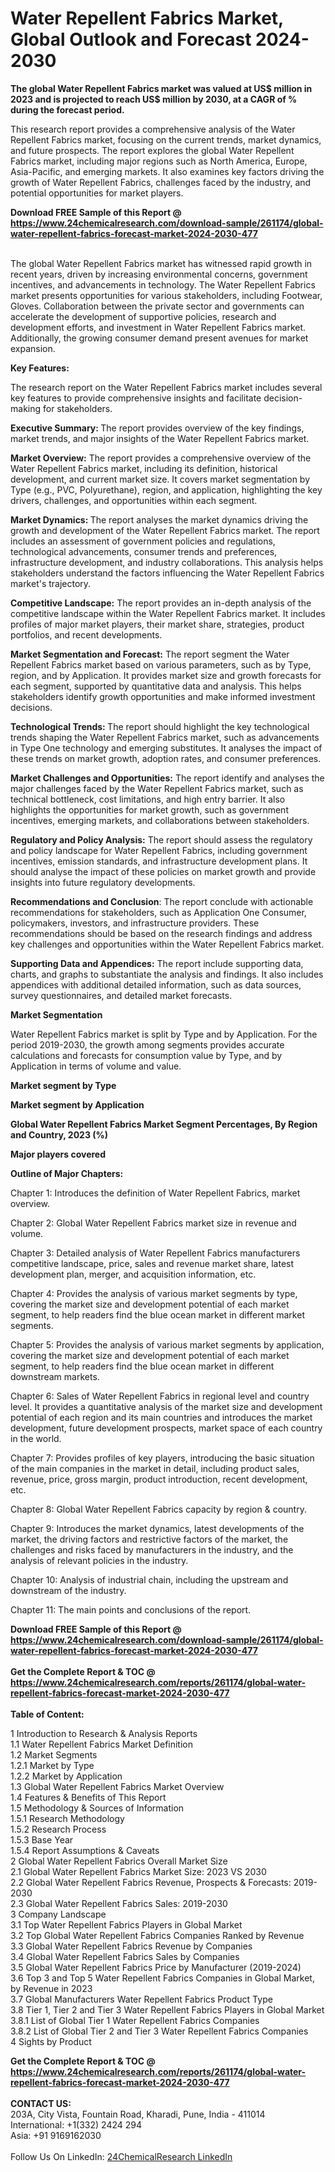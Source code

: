 <h1>Water Repellent Fabrics Market, Global Outlook and Forecast 2024-2030</h1><p><strong>The global Water Repellent Fabrics market was valued at US$ million in 2023 and is projected to reach US$ million by 2030, at a CAGR of % during the forecast period.</strong></p><p>
</p><p>This research report provides a comprehensive analysis of the Water Repellent Fabrics market, focusing on the current trends, market dynamics, and future prospects. The report explores the global Water Repellent Fabrics market, including major regions such as North America, Europe, Asia-Pacific, and emerging markets. It also examines key factors driving the growth of Water Repellent Fabrics, challenges faced by the industry, and potential opportunities for market players.</p><div><b>Download FREE Sample of this Report @ 
            <a href="https://www.24chemicalresearch.com/download-sample/261174/global-water-repellent-fabrics-forecast-market-2024-2030-477">
            https://www.24chemicalresearch.com/download-sample/261174/global-water-repellent-fabrics-forecast-market-2024-2030-477</a></b></div><br><p>
The global Water Repellent Fabrics market has witnessed rapid growth in recent years, driven by increasing environmental concerns, government incentives, and advancements in technology. The Water Repellent Fabrics market presents opportunities for various stakeholders, including Footwear, Gloves. Collaboration between the private sector and governments can accelerate the development of supportive policies, research and development efforts, and investment in Water Repellent Fabrics market. Additionally, the growing consumer demand present avenues for market expansion.</p><p>
</p><p>
<strong>Key Features:</strong></p><p>
The research report on the Water Repellent Fabrics market includes several key features to provide comprehensive insights and facilitate decision-making for stakeholders.</p><p>
<strong>Executive Summary: </strong>The report provides overview of the key findings, market trends, and major insights of the Water Repellent Fabrics market.</p><p>
<strong>Market Overview:</strong> The report provides a comprehensive overview of the Water Repellent Fabrics market, including its definition, historical development, and current market size. It covers market segmentation by Type (e.g., PVC, Polyurethane), region, and application, highlighting the key drivers, challenges, and opportunities within each segment.</p><p>
<strong>Market Dynamics: </strong>The report analyses the market dynamics driving the growth and development of the Water Repellent Fabrics market. The report includes an assessment of government policies and regulations, technological advancements, consumer trends and preferences, infrastructure development, and industry collaborations. This analysis helps stakeholders understand the factors influencing the Water Repellent Fabrics market's trajectory.</p><p>
<strong>Competitive Landscape:</strong> The report provides an in-depth analysis of the competitive landscape within the Water Repellent Fabrics market. It includes profiles of major market players, their market share, strategies, product portfolios, and recent developments.</p><p>
<strong>Market Segmentation and Forecast:</strong> The report segment the Water Repellent Fabrics market based on various parameters, such as by Type, region, and by Application. It provides market size and growth forecasts for each segment, supported by quantitative data and analysis. This helps stakeholders identify growth opportunities and make informed investment decisions.</p><p>
<strong>Technological Trends: </strong>The report should highlight the key technological trends shaping the Water Repellent Fabrics market, such as advancements in Type One technology and emerging substitutes. It analyses the impact of these trends on market growth, adoption rates, and consumer preferences.</p><p>
<strong>Market Challenges and Opportunities:</strong> The report identify and analyses the major challenges faced by the Water Repellent Fabrics market, such as technical bottleneck, cost limitations, and high entry barrier. It also highlights the opportunities for market growth, such as government incentives, emerging markets, and collaborations between stakeholders.</p><p>
<strong>Regulatory and Policy Analysis:</strong> The report should assess the regulatory and policy landscape for Water Repellent Fabrics, including government incentives, emission standards, and infrastructure development plans. It should analyse the impact of these policies on market growth and provide insights into future regulatory developments.</p><p>
<strong>Recommendations and Conclusion</strong>: The report conclude with actionable recommendations for stakeholders, such as Application One Consumer, policymakers, investors, and infrastructure providers. These recommendations should be based on the research findings and address key challenges and opportunities within the Water Repellent Fabrics market.</p><p>
<strong>Supporting Data and Appendices:</strong> The report include supporting data, charts, and graphs to substantiate the analysis and findings. It also includes appendices with additional detailed information, such as data sources, survey questionnaires, and detailed market forecasts.</p><p>
<strong>Market Segmentation</strong></p><p>
Water Repellent Fabrics market is split by Type and by Application. For the period 2019-2030, the growth among segments provides accurate calculations and forecasts for consumption value by Type, and by Application in terms of volume and value.</p><p>
<strong>Market segment by Type</strong></p><p>
</p><p>
</p><p><strong>Market segment by Application</strong></p><p>
</p><p>
</p><p><strong>Global Water Repellent Fabrics Market Segment Percentages, By Region and Country, 2023 (%)</strong></p><p>
</p><p>
</p><p><strong>Major players covered</strong></p><p>
</p><p>
</p><p><strong>Outline of Major Chapters:</strong></p><p>
Chapter 1: Introduces the definition of Water Repellent Fabrics, market overview.</p><p>
Chapter 2: Global Water Repellent Fabrics market size in revenue and volume.</p><p>
Chapter 3: Detailed analysis of Water Repellent Fabrics manufacturers competitive landscape, price, sales and revenue market share, latest development plan, merger, and acquisition information, etc.</p><p>
Chapter 4: Provides the analysis of various market segments by type, covering the market size and development potential of each market segment, to help readers find the blue ocean market in different market segments.</p><p>
Chapter 5: Provides the analysis of various market segments by application, covering the market size and development potential of each market segment, to help readers find the blue ocean market in different downstream markets.</p><p>
Chapter 6: Sales of Water Repellent Fabrics in regional level and country level. It provides a quantitative analysis of the market size and development potential of each region and its main countries and introduces the market development, future development prospects, market space of each country in the world.</p><p>
Chapter 7: Provides profiles of key players, introducing the basic situation of the main companies in the market in detail, including product sales, revenue, price, gross margin, product introduction, recent development, etc.</p><p>
Chapter 8: Global Water Repellent Fabrics capacity by region &amp; country.</p><p>
Chapter 9: Introduces the market dynamics, latest developments of the market, the driving factors and restrictive factors of the market, the challenges and risks faced by manufacturers in the industry, and the analysis of relevant policies in the industry.</p><p>
Chapter 10: Analysis of industrial chain, including the upstream and downstream of the industry.</p><p>
Chapter 11: The main points and conclusions of the report.</p><div><b>Download FREE Sample of this Report @ 
            <a href="https://www.24chemicalresearch.com/download-sample/261174/global-water-repellent-fabrics-forecast-market-2024-2030-477">
            https://www.24chemicalresearch.com/download-sample/261174/global-water-repellent-fabrics-forecast-market-2024-2030-477</a></b></div><br><div><b>Get the Complete Report & TOC @ 
            <a href="https://www.24chemicalresearch.com/reports/261174/global-water-repellent-fabrics-forecast-market-2024-2030-477">
            https://www.24chemicalresearch.com/reports/261174/global-water-repellent-fabrics-forecast-market-2024-2030-477</a></b></div><br>
            <b>Table of Content:</b><p>1 Introduction to Research & Analysis Reports<br />
    1.1 Water Repellent Fabrics Market Definition<br />
    1.2 Market Segments<br />
        1.2.1 Market by Type<br />
        1.2.2 Market by Application<br />
    1.3 Global Water Repellent Fabrics Market Overview<br />
    1.4 Features & Benefits of This Report<br />
    1.5 Methodology & Sources of Information<br />
        1.5.1 Research Methodology<br />
        1.5.2 Research Process<br />
        1.5.3 Base Year<br />
        1.5.4 Report Assumptions & Caveats<br />
2 Global Water Repellent Fabrics Overall Market Size<br />
    2.1 Global Water Repellent Fabrics Market Size: 2023 VS 2030<br />
    2.2 Global Water Repellent Fabrics Revenue, Prospects & Forecasts: 2019-2030<br />
    2.3 Global Water Repellent Fabrics Sales: 2019-2030<br />
3 Company Landscape<br />
    3.1 Top Water Repellent Fabrics Players in Global Market<br />
    3.2 Top Global Water Repellent Fabrics Companies Ranked by Revenue<br />
    3.3 Global Water Repellent Fabrics Revenue by Companies<br />
    3.4 Global Water Repellent Fabrics Sales by Companies<br />
    3.5 Global Water Repellent Fabrics Price by Manufacturer (2019-2024)<br />
    3.6 Top 3 and Top 5 Water Repellent Fabrics Companies in Global Market, by Revenue in 2023<br />
    3.7 Global Manufacturers Water Repellent Fabrics Product Type<br />
    3.8 Tier 1, Tier 2 and Tier 3 Water Repellent Fabrics Players in Global Market<br />
        3.8.1 List of Global Tier 1 Water Repellent Fabrics Companies<br />
        3.8.2 List of Global Tier 2 and Tier 3 Water Repellent Fabrics Companies<br />
4 Sights by Product</p><div><b>Get the Complete Report & TOC @ 
            <a href="https://www.24chemicalresearch.com/reports/261174/global-water-repellent-fabrics-forecast-market-2024-2030-477">
            https://www.24chemicalresearch.com/reports/261174/global-water-repellent-fabrics-forecast-market-2024-2030-477</a></b></div><br><b>CONTACT US:</b><br>
            203A, City Vista, Fountain Road, Kharadi, Pune, India - 411014<br>
            International: +1(332) 2424 294<br>
            Asia: +91 9169162030 <br><br>
            Follow Us On LinkedIn: <a href="https://www.linkedin.com/company/24chemicalresearch/">24ChemicalResearch LinkedIn</a>